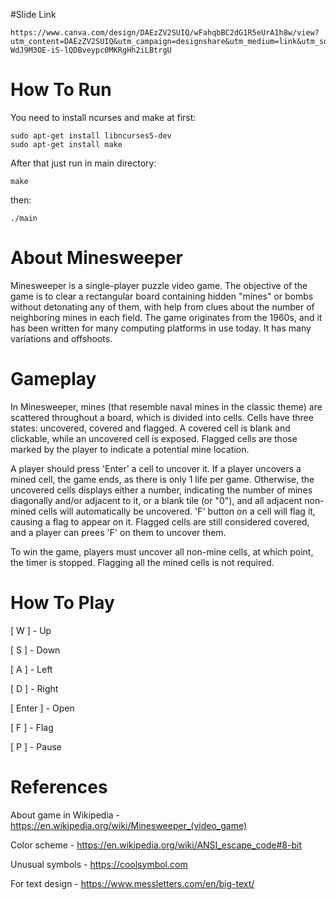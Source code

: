 #Slide Link
```
https://www.canva.com/design/DAEzZV2SUIQ/wFahqbBC2dG1R5eUrA1h8w/view?utm_content=DAEzZV2SUIQ&utm_campaign=designshare&utm_medium=link&utm_source=publishsharelink&fbclid=IwAR08BJo3DTaNjzPouRQnqR-WdJ9M3OE-iS-lQDBveypc0MKRgHh2iLBtrgU
```
# How To Run
You need to install ncurses and make at first:
```
sudo apt-get install libncurses5-dev
sudo apt-get install make
```
After that just run in main directory:
```
make
```
then: 
```
./main
```

# About Minesweeper

Minesweeper is a single-player puzzle video game. The objective of the game is to clear a rectangular board containing hidden "mines" or bombs without detonating any of them, with help from clues about the number of neighboring mines in each field. The game originates from the 1960s, and it has been written for many computing platforms in use today. It has many variations and offshoots.


# Gameplay

In Minesweeper, mines (that resemble naval mines in the classic theme) are scattered throughout a board, which is divided into cells. Cells have three states: uncovered, covered and flagged. A covered cell is blank and clickable, while an uncovered cell is exposed. Flagged cells are those marked by the player to indicate a potential mine location.

A player should press 'Enter' a cell to uncover it. If a player uncovers a mined cell, the game ends, as there is only 1 life per game. Otherwise, the uncovered cells displays either a number, indicating the number of mines diagonally and/or adjacent to it, or a blank tile (or "0"), and all adjacent non-mined cells will automatically be uncovered. 'F' button on a cell will flag it, causing a flag to appear on it. Flagged cells are still considered covered, and a player can prees 'F' on them to uncover them.

To win the game, players must uncover all non-mine cells, at which point, the timer is stopped. Flagging all the mined cells is not required.
  
  
# How To Play

[ W ] - Up
  
[ S ] - Down
  
[ A ] - Left
  
[ D ] - Right
  
[ Enter ] - Open
  
[ F ] - Flag
  
[ P ] - Pause


# References

About game in Wikipedia - https://en.wikipedia.org/wiki/Minesweeper_(video_game)

Color scheme - https://en.wikipedia.org/wiki/ANSI_escape_code#8-bit 

Unusual symbols - https://coolsymbol.com

For text design - https://www.messletters.com/en/big-text/
